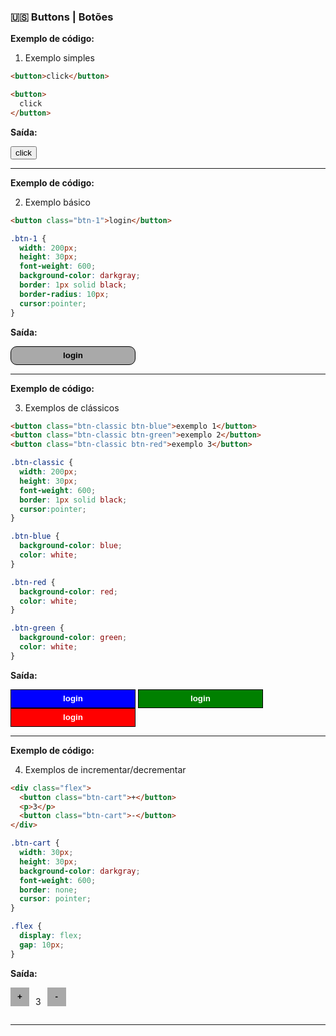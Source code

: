 ### 🇺🇸 Buttons | Botões   

<style>
  .btn-1 {
    width: 200px;
    height: 30px;
    font-weight: 600;
    background-color: darkgray;
    border: 1px solid black;
    border-radius: 10px;
    cursor:pointer;
  }

  .btn-classic {
    width: 200px;
    height: 30px;
    font-weight: 600;
    border: 1px solid black;
    cursor:pointer;
  }

  .btn-blue {
    background-color: blue;
    color: white;
  }

  .btn-red {
    background-color: red;
    color: white;
  }

  .btn-green {
    background-color: green;
    color: white;
  }

  .btn-cart {
    width: 30px;
    height: 30px;
    background-color: darkgray;
    font-weight: 600;
    border: none;
    cursor: pointer;
  }

  .flex {
    display: flex;
    gap: 10px;
  }
</style>


**Exemplo de código:**

1. Exemplo simples
  ```html
  <button>click</button>

  <button>
    click
  </button>
  ``` 

**Saída:**

  <button>click</button>

----

**Exemplo de código:**

2. Exemplo básico
  ```html
  <button class="btn-1">login</button>

  ``` 

  ```css
  .btn-1 {
    width: 200px;
    height: 30px;
    font-weight: 600;
    background-color: darkgray;
    border: 1px solid black;
    border-radius: 10px;
    cursor:pointer;
  }
  ```

**Saída:**

  <button class="btn-1">login</button>

----


**Exemplo de código:**

3. Exemplos de clássicos
  ```html
  <button class="btn-classic btn-blue">exemplo 1</button>
  <button class="btn-classic btn-green">exemplo 2</button>
  <button class="btn-classic btn-red">exemplo 3</button>

  ``` 

  ```css
  .btn-classic {
    width: 200px;
    height: 30px;
    font-weight: 600;
    border: 1px solid black;
    cursor:pointer;
  }

  .btn-blue {
    background-color: blue;
    color: white;
  }

  .btn-red {
    background-color: red;
    color: white;
  }

  .btn-green {
    background-color: green;
    color: white;
  }
  ```

**Saída:**

  <button class="btn-classic btn-blue">login</button>
  <button class="btn-classic btn-green">login</button>
  <button class="btn-classic btn-red">login</button>

----


**Exemplo de código:**

4. Exemplos de incrementar/decrementar
  ```html
  <div class="flex">
    <button class="btn-cart">+</button>
    <p>3</p>
    <button class="btn-cart">-</button>
  </div>
  ``` 

  ```css
  .btn-cart {
    width: 30px;
    height: 30px;
    background-color: darkgray;
    font-weight: 600;
    border: none;
    cursor: pointer;
  }

  .flex {
    display: flex;
    gap: 10px;
  }
  ```

**Saída:**

  <div class="flex">
    <button class="btn-cart">+</button>
    <p>3</p>
    <button class="btn-cart">-</button>
  </div>

----